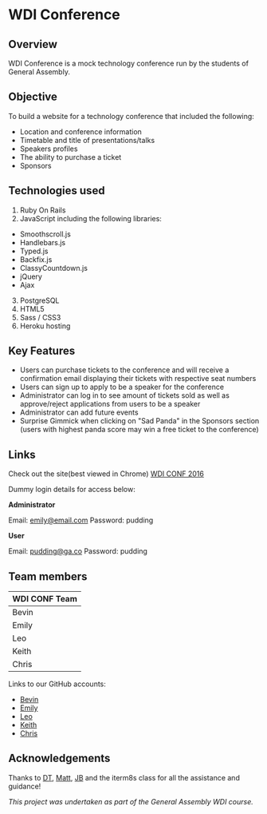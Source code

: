 # WDI Conference

## Overview

WDI Conference is a mock technology conference run by the students of General Assembly.

## Objective

To build a website for a technology conference that included the following:
- Location and conference information
- Timetable and title of presentations/talks
- Speakers profiles
- The ability to purchase a ticket
- Sponsors

## Technologies used

1. Ruby On Rails
2. JavaScript including the following libraries:
  - Smoothscroll.js
  - Handlebars.js
  - Typed.js
  - Backfix.js
  - ClassyCountdown.js
  - jQuery
  - Ajax
3. PostgreSQL
4. HTML5
5. Sass / CSS3
6. Heroku hosting


## Key Features

- Users can purchase tickets to the conference and will receive a confirmation email displaying their tickets with respective seat numbers
- Users can sign up to apply to be a speaker for the conference
- Administrator can log in to see amount of tickets sold as well as approve/reject applications from users to be a speaker
- Administrator can add future events
- Surprise Gimmick when clicking on "Sad Panda" in the Sponsors section (users with highest panda score may win a free ticket to the conference)

## Links

Check out the site(best viewed in Chrome) [WDI CONF 2016](https://code-play-wdi-conference.herokuapp.com/)

Dummy login details for access below:

**Administrator**

Email: emily@email.com
Password: pudding

**User**

Email: pudding@ga.co
Password: pudding

## Team members

| WDI CONF Team |
| ------------- |
| Bevin         |
| Emily         |
| Leo           |
| Keith         |
| Chris         |


Links to our GitHub accounts:
- [Bevin](https://github.com/bevieboo)
- [Emily](https://github.com/EmilyBie)
- [Leo](https://github.com/YehongYou)
- [Keith](https://github.com/keitheous)
- [Chris](https://github.com/hanernlee)


## Acknowledgements

Thanks to [DT](https://github.com/epoch), [Matt](https://github.com/mattswann), [JB](https://github.com/bairstow) and the iterm8s class for all the assistance and guidance!

*This project was undertaken as part of the General Assembly WDI course.*
